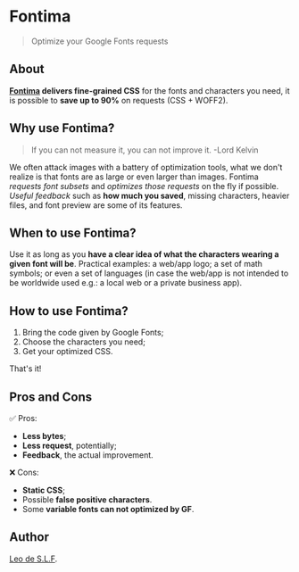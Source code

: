 # Fontima

>Optimize your Google Fonts requests

## About

**[Fontima](https://fontima.com/) delivers fine-grained CSS** for the fonts and characters you need, it is possible to **save up to 90%** on requests (CSS + WOFF2).

## Why use Fontima?

>If you can not measure it, you can not improve it. -Lord Kelvin

We often attack images with a battery of optimization tools, what we don't realize is that fonts are as large or even larger than images. Fontima *requests font subsets* and *optimizes those requests* on the fly if possible. *Useful feedback* such as **how much you saved**, missing characters, heavier files, and font preview are some of its features.

## When to use Fontima?

Use it as long as you **have a clear idea of what the characters wearing a given font will be**. Practical examples: a web/app logo; a set of math symbols; or even a set of languages (in case the web/app is not intended to be worldwide used e.g.: a local web or a private business app).

## How to use Fontima?

1. Bring the code given by Google Fonts;
1. Choose the characters you need;
1. Get your optimized CSS.

That's it!

## Pros and Cons

✅ Pros:

- **Less bytes**;
- **Less request**, potentially;
- **Feedback**, the actual improvement.

❌ Cons:

- **Static CSS**;
- Possible **false positive characters**.
- Some **variable fonts can not optimized by GF**.

## Author

[Leo de S.L.F](https://github.com/leodeslf "GitHub profile").
